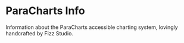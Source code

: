 # ParaCharts Info

Information about the ParaCharts accessible charting system, lovingly handcrafted by Fizz Studio.
